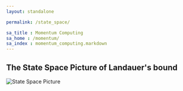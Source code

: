```yaml
---
layout: standalone

permalink: /state_space/

sa_title : Momentum Computing
sa_home : /momentum/
sa_index : momentum_computing.markdown
---
```


## The State Space Picture of Landauer's bound

![State Space Picture](https://kylejray.github.io/assets/images/EraseVersusSwapBit.png)